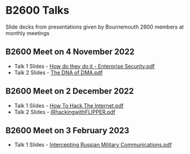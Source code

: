 # B2600 Talks
Slide decks from presentations given by Bournemouth 2600 members at monthly meetings

## B2600 Meet on 4 November 2022
- Talk 1 Slides - [How do they do it - Enterprise Security.pdf]()
- Talk 2 Slides - [The DNA of DMA.pdf]()

## B2600 Meet on 2 December 2022
- Talk 1 Slides - [How To Hack The Internet.pdf]()
- Talk 2 Slides - [IRhackingwithFLIPPER.pdf]()

## B2600 Meet on 3 February 2023
- Talk 1 Slides - [Intercepting Russian Military Communications.pdf]()

